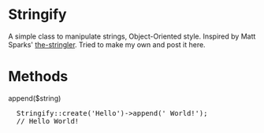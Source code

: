 # Stringify
A simple class to manipulate strings, Object-Oriented style. Inspired by Matt Sparks' <a href="https://github.com/mattsparks/the-stringler">the-stringler</a>. Tried to make my own and post it here.

# Methods
append($string)
<pre>
  Stringify::create('Hello')->append(' World!');
  // Hello World!
</pre>
